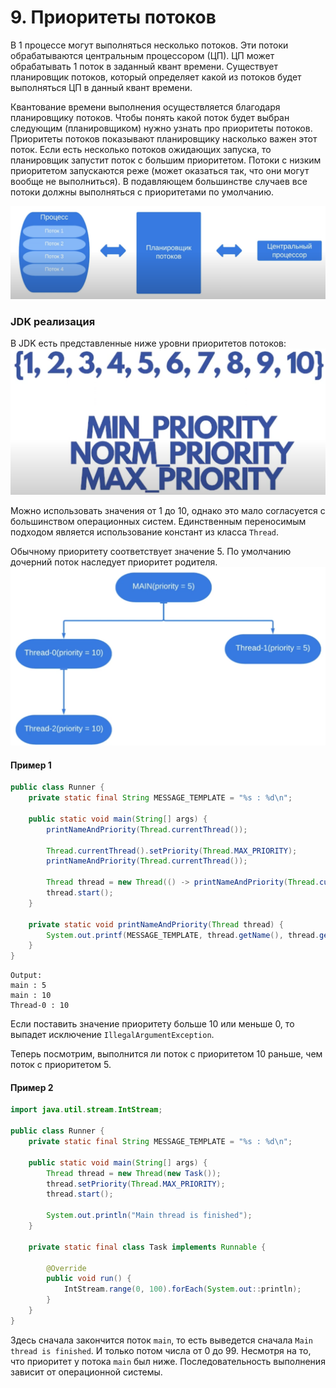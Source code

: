# 9. Приоритеты потоков

В 1 процессе могут выполняться несколько потоков. Эти потоки обрабатываются центральным процессором (ЦП).
ЦП может обрабатывать 1 поток в заданный квант времени. Существует планировщик потоков, который определяет
какой из потоков будет выполняться ЦП в данный квант времени. 

Квантование времени выполнения осуществляется благодаря планировщику потоков. Чтобы понять какой поток будет
выбран следующим (планировщиком) нужно узнать про приоритеты потоков. Приоритеты потоков показывают планировщику насколько
важен этот поток. Если есть несколько потоков ожидающих запуска, то планировщик запустит поток с большим приоритетом. 
Потоки с низким приоритетом запускаются реже (может оказаться так, что они могут вообще не выполниться). В подавляющем
большинстве случаев все потоки должны выполняться с приоритетами по умолчанию.

![1 schema](../images/09/1_schema.png)

### JDK реализация
В JDK есть представленные ниже уровни приоритетов потоков:
![2_priorities](../images/09/2_priorities.png)

Можно использовать значения от 1 до 10, однако это мало согласуется с большинством операционных систем. 
Единственным переносимым подходом является использование констант из класса `Thread`. 

Обычному приоритету соответствует значение 5. По умолчанию дочерний поток наследует приоритет родителя.
![3_example](../images/09/3_example.png)

#### Пример 1
```java
public class Runner {
    private static final String MESSAGE_TEMPLATE = "%s : %d\n";

    public static void main(String[] args) {
        printNameAndPriority(Thread.currentThread());

        Thread.currentThread().setPriority(Thread.MAX_PRIORITY);
        printNameAndPriority(Thread.currentThread());

        Thread thread = new Thread(() -> printNameAndPriority(Thread.currentThread()));
        thread.start();
    }

    private static void printNameAndPriority(Thread thread) {
        System.out.printf(MESSAGE_TEMPLATE, thread.getName(), thread.getPriority());
    }
}
```

```
Output:
main : 5
main : 10
Thread-0 : 10
```

Если поставить значение приоритету больше 10 или меньше 0, то выпадет исключение `IllegalArgumentException`.

Теперь посмотрим, выполнится ли поток с приоритетом 10 раньше, чем поток с приоритетом 5.
#### Пример 2
```java
import java.util.stream.IntStream;

public class Runner {
    private static final String MESSAGE_TEMPLATE = "%s : %d\n";

    public static void main(String[] args) {
        Thread thread = new Thread(new Task());
        thread.setPriority(Thread.MAX_PRIORITY);
        thread.start();
    
        System.out.println("Main thread is finished");
    }

    private static final class Task implements Runnable {
        
        @Override
        public void run() {
            IntStream.range(0, 100).forEach(System.out::println);
        }
    }
}
```

Здесь сначала закончится поток `main`, то есть выведется сначала `Main thread is finished`. И только потом числа от 0 до 99.
Несмотря на то, что приоритет у потока `main` был ниже. Последовательность выполнения зависит от операционной системы.